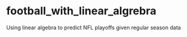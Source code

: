 # football_with_linear_algrebra
Using linear algebra to predict NFL playoffs given regular season data

